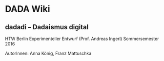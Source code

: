# DADA Wiki
## dadadi – Dadaismus digital

HTW Berlin
Experimenteller Entwurf (Prof. Andreas Ingerl)
Sommersemester 2016 

AutorInnen: Anna König, Franz Mattuschka